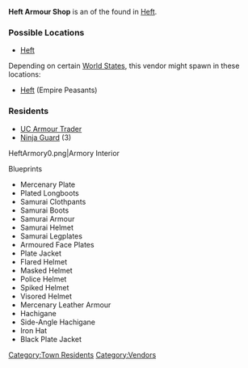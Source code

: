 **Heft Armour Shop** is an [](Armour_&_Clothing_Shops.md) of the [](02%20-%20Projects%20&%20Wikis/Kenshi/Kenshi%20Wiki/Kenshi%20Wiki%20Template/Tech_Hunters.md) found in [Heft](Heft.md "wikilink").

### Possible Locations

- [Heft](Heft.md "wikilink")

Depending on certain [World States](World_States.md "wikilink"), this
vendor might spawn in these locations:

- [Heft](Heft.md "wikilink") (Empire Peasants)

### Residents

- [UC Armour Trader](UC_Armour_Trader.md "wikilink")
- [Ninja Guard](Ninja_Guard.md "wikilink") (3)

HeftArmory0.png\|Armory Interior

Blueprints

- Mercenary Plate
- Plated Longboots
- Samurai Clothpants
- Samurai Boots
- Samurai Armour
- Samurai Helmet
- Samurai Legplates
- Armoured Face Plates
- Plate Jacket
- Flared Helmet
- Masked Helmet
- Police Helmet
- Spiked Helmet
- Visored Helmet
- Mercenary Leather Armour
- Hachigane
- Side-Angle Hachigane
- Iron Hat
- Black Plate Jacket

[Category:Town Residents](Category:Town_Residents "wikilink")
[Category:Vendors](Category:Vendors "wikilink")